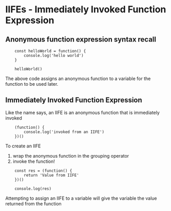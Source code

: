 # IIFEs - Immediately Invoked Function Expression

## Anonymous function expression syntax recall

```
    const helloWorld = function() {
        console.log('hello world')
    }

    helloWorld()
```

The above code assigns an anonymous function to a variable for the function to be used later.

## Immediately Invoked Function Expression

Like the name says, an IIFE is an anonymous function that is immediately invoked

```
    (function() {
        console.log('invoked from an IIFE')
    })()
```

To create an IIFE
 1. wrap the anonymous function in the grouping operator
 2. invoke the function!


```
    const res = (function() {
        return 'Value from IIFE'
    })()

    console.log(res)
```

Attempting to assign an IIFE to a variable will give the variable the value returned from the function
